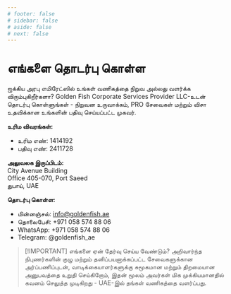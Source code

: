 ```yaml
---
# footer: false
# sidebar: false
# aside: false
# next: false
---
```


<!-- <p>
  <img src="/img/Logo.avif" alt="லோகோ" width="100" height="100" style="margin-left: 50%;">
</p> -->

# எங்களை தொடர்பு கொள்ள

ஐக்கிய அரபு எமிரேட்ஸில் உங்கள் வணிகத்தை நிறுவ அல்லது வளர்க்க விரும்புகிறீர்களா? Golden Fish Corporate Services Provider LLC-உடன் தொடர்பு கொள்ளுங்கள் - நிறுவன உருவாக்கம், PRO சேவைகள் மற்றும் விசா உதவிக்கான உங்களின் பதிவு செய்யப்பட்ட முகவர்.

**உரிம விவரங்கள்:**

- உரிம எண்: 1414192
- பதிவு எண்: 2411728

**அலுவலக இருப்பிடம்:**  
City Avenue Building  
Office 405-070, Port Saeed  
துபாய், UAE

**தொடர்பு கொள்ள:**

- மின்னஞ்சல்: info@goldenfish.ae
- தொலைபேசி: +971 058 574 88 06
- WhatsApp: +971 058 574 88 06
- Telegram: @goldenfish_ae

<!-- WhatsApp us at [+971 058 574 88 06](https://wa.me/message/KDLD4FZVW7EUC1)
Telegram us at [@goldenfish_ae](https://t.me/goldenfish_ae) -->

> [!IMPORTANT] எங்களை ஏன் தேர்வு செய்ய வேண்டும்?
> அறிவார்ந்த நிபுணர்களின் குழு மற்றும் தனிப்பயனாக்கப்பட்ட சேவைகளுக்கான அர்ப்பணிப்புடன், வாடிக்கையாளர்களுக்கு சுமூகமான மற்றும் திறமையான அனுபவத்தை உறுதி செய்கிறோம், இதன் மூலம் அவர்கள் மிக முக்கியமானதில் கவனம் செலுத்த முடிகிறது - UAE-இல் தங்கள் வணிகத்தை வளர்ப்பது.